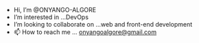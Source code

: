 -  Hi, I’m @ONYANGO-ALGORE
-  I’m interested in ...DevOps
-  I’m looking to collaborate on ...web and front-end development
- 📫 How to reach me ... onyangoalgore@gmail.com
<!---
ONYANGO-ALGORE/ONYANGO-ALGORE is a ✨ special ✨ repository because its `README.md` (this file) appears on your GitHub profile.
You can click the Preview link to take a look at your changes.
--->
